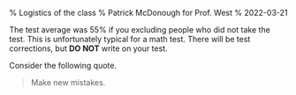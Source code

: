 % Logistics of the class
% Patrick McDonough for Prof. West
% 2022-03-21

The test average was 55% if you excluding people who did not take the test.
This is unfortunately typical for a math test.
There will be test corrections, but **DO NOT** write on your test.


Consider the following quote.
> Make new mistakes.

